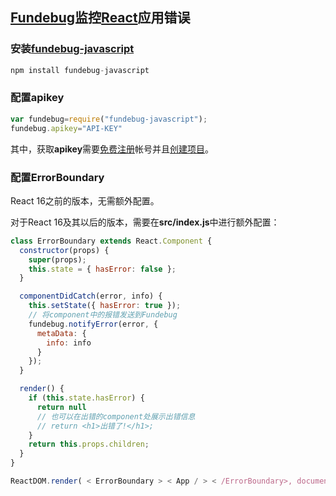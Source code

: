 ## [Fundebug](https://www.fundebug.com/)监控[React](https://facebook.github.io/react/)应用错误

### 安装[fundebug-javascript](https://www.npmjs.com/package/fundebug-javascript)

```js
npm install fundebug-javascript
```

### 配置apikey

```js
var fundebug=require("fundebug-javascript");
fundebug.apikey="API-KEY"
```

其中，获取**apikey**需要[免费注册](https://www.fundebug.com/team/create)帐号并且[创建项目](https://www.fundebug.com/project/create)。

### 配置ErrorBoundary

React 16之前的版本，无需额外配置。

对于React 16及其以后的版本，需要在**src/index.js**中进行额外配置：

```javascript
class ErrorBoundary extends React.Component {
  constructor(props) {
    super(props);
    this.state = { hasError: false };
  }

  componentDidCatch(error, info) {
    this.setState({ hasError: true });
    // 将component中的报错发送到Fundebug
    fundebug.notifyError(error, {
      metaData: {
        info: info
      }
    });
  }

  render() {
    if (this.state.hasError) {
      return null
      // 也可以在出错的component处展示出错信息
      // return <h1>出错了!</h1>;
    }
    return this.props.children;
  }
}

ReactDOM.render( < ErrorBoundary > < App / > < /ErrorBoundary>, document.getElementById('root'));
```